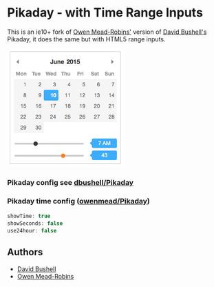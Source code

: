 Pikaday - with Time Range Inputs
================================

This is an ie10+ fork of [Owen Mead-Robins'][owenmead] version of [David Bushell's][david Pika] Pikaday,
it does the same but with HTML5 range inputs.

![Range input example](examples/range_input_example.png)

### Pikaday config see [dbushell/Pikaday][david Pika]

### Pikaday time config ([owenmead/Pikaday][owenmead])

```javascript
showTime: true
showSeconds: false
use24hour: false
```

## Authors

* [David Bushell][david Pika]
* [Owen Mead-Robins][owenmead]

[david Pika]:   https://github.com/dbushell/Pikaday                              "Pikaday"
[owenmead]:     https://github.com/owenmead/Pikaday                              "Pikaday - With Time Picker"